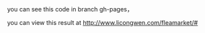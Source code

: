you  can see this code in branch gh-pages，


you can view this result at http://www.licongwen.com/fleamarket/#
